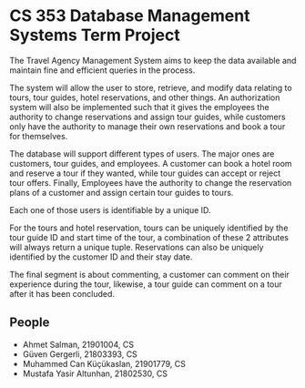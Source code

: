 # CS 353  Database Management Systems Term Project

The Travel Agency Management System aims to keep the data available and maintain fine and efficient queries in the process.

The system will allow the user to store, retrieve, and modify data relating to tours, tour guides, hotel reservations, and other things. An authorization system will also be implemented such that it gives the employees the authority to change reservations and assign tour guides, while customers only have the authority to manage their own reservations and book a tour for themselves.

The database will support different types of users. The major ones are customers, tour guides, and employees. A customer can book a hotel room and reserve a tour if they wanted, while tour guides can accept or reject tour offers. Finally, Employees have the authority to change the reservation plans of a customer and assign certain tour guides to tours.

Each one of those users is identifiable by a unique ID.

For the tours and hotel reservation, tours can be uniquely identified by the tour guide ID and start time of the tour, a combination of these 2 attributes will always return a unique tuple. Reservations can also be uniquely identified by the customer ID and their stay date.

The final segment is about commenting, a customer can comment on their experience during the tour, likewise, a tour guide can comment on a tour after it has been concluded.

## People
* Ahmet Salman, 21901004, CS
* Güven Gergerli, 21803393, CS
* Muhammed Can Küçükaslan, 21901779, CS
* Mustafa Yasir Altunhan, 21802530, CS
